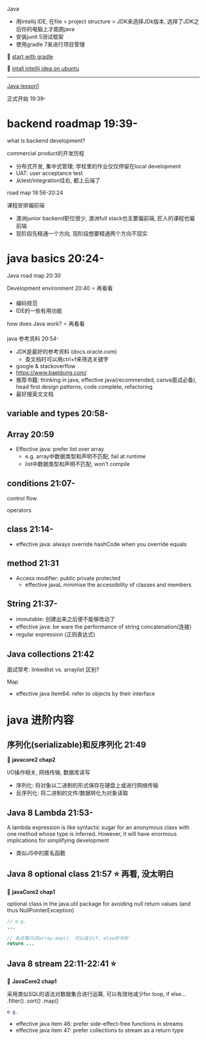 Java

+ 用intellij IDE, 在file > project structure > JDK来选择JDk版本, 选择了JDK之后你的电脑上才能跑java
+ 安装junit 5测试框架
+ 使用gradle 7来进行项目管理


:book: [start with gradle](https://www.jetbrains.com/help/idea/getting-started-with-gradle.html#add_code)


:book: [intall intellij idea on ubuntu](https://linuxhint.com/install-intellij-idea-on-ubuntu-20-04/)

---

[Java lesson1](https://github.com/australiaitgroup/full-stack-bootcamp-wiki/blob/main/%E5%85%A8%E6%A0%88%E7%8F%AD17%E6%9C%9F%E7%AC%94%E8%AE%B0/Java%E6%96%B9%E5%90%91/Lecture%2014%20Java%20Basic%201.md)

正式开始 19:39-

# backend roadmap 19:39-
what is backend development?

commercial product的开发历程
+ 分布式开发, 集中式管理; 学校里的作业仅仅停留在local development
+ UAT: user acceptance test
+ 从test/integration往右, 都上云端了

road map 19:56-20:24

课程安排偏前端
+ 澳洲junior backend职位很少, 澳洲full stack也主要偏前端, 匠人的课程也偏前端
+ 现阶段先精通一个方向, 现阶段想要精通两个方向不现实


# java basics 20:24-


Java road map 20:30

Development environment 20:40 :star: 再看看
+ 编码规范
+ IDE的一些有用功能

how does Java work? :star: 再看看 


java 参考资料 20:54- 
+ JDK是最好的参考资料 (docs.oracle.com)
  + 查文档时可以用ctrl+f来筛选关键字 
+ google & stackoverflow
+ https://www.baeldung.com/
+ 推荐书籍: thinking in java, effective java(recommended, canva面试必备), head first design patterns, code complete, refactoring
+ 最好搜英文文档

## variable and types 20:58-


## Array 20:59

+ Effective java: prefer list over array     
  + e.g. array中数据类型和声明不匹配, fail at runtime
  + list中数据类型和声明不匹配, won't compile 

## conditions 21:07-
control flow



operators

## class 21:14-
+ effective java: always override hashCode when you override equals


## method 21:31
+ Access modifier: public private protected
  + effective javaL minimise the accessibility of classes and members

## String 21:37-
+ immutable: 创建出来之后便不能够改动了
+ effective java: be ware the performance of string concatenation(连接)
+ regular expression (正则表达式)

## Java collections 21:42
面试常考: linkedlist vs. arraylist 区别?

Map
+ effective java Item64: refer to objects by their interface

# java 进阶内容

## 序列化(serializable)和反序列化 21:49
:book: **javacore2 chap2**

I/O操作相关, 网络传输, 数据库读写

+ 序列化: 将对象以二进制的形式保存在硬盘上或进行网络传输
+ 反序列化: 将二进制的文件/数据转化为对象读取

## Java 8 Lambda 21:53-
A lambda expression is like syntactic sugar for an anonymous class with one method whose type is inferred. However, it will have enormous implications for simplifying development
+ 类似JS中的匿名函数


## Java 8 optional class 21:57 :star: 再看, 没太明白
:book: **javaCore2 chap1**

optional class in the java.util package for avoiding null return values (and thus NullPointerException)

```java
// e.g.
...

// 有点像JS的array.map(), 可以减少if, else的书写
return ...
```

## Java 8 stream 22:11-22:41 :star:
:book: **JavaCore2 chap1**

采用类似SQL的语法对数据集合进行运算, 可以有效地减少for loop, if else...
.filter() .sort()  .map()


```java
e.g.
```


+ effective java item 46: prefer side-effect-free functions in streams
+ effective java item 47: prefer collections to stream as a return type
##